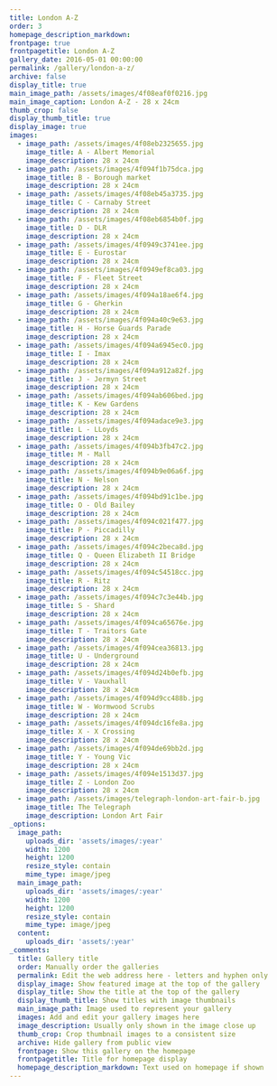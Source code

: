 ```yaml
---
title: London A-Z
order: 3
homepage_description_markdown:
frontpage: true
frontpagetitle: London A-Z
gallery_date: 2016-05-01 00:00:00
permalink: /gallery/london-a-z/
archive: false
display_title: true
main_image_path: /assets/images/4f08eaf0f0216.jpg
main_image_caption: London A-Z - 28 x 24cm
thumb_crop: false
display_thumb_title: true
display_image: true
images:
  - image_path: /assets/images/4f08eb2325655.jpg
    image_title: A - Albert Memorial
    image_description: 28 x 24cm
  - image_path: /assets/images/4f094f1b75dca.jpg
    image_title: B - Borough market
    image_description: 28 x 24cm
  - image_path: /assets/images/4f08eb45a3735.jpg
    image_title: C - Carnaby Street
    image_description: 28 x 24cm
  - image_path: /assets/images/4f08eb6854b0f.jpg
    image_title: D - DLR
    image_description: 28 x 24cm
  - image_path: /assets/images/4f0949c3741ee.jpg
    image_title: E - Eurostar
    image_description: 28 x 24cm
  - image_path: /assets/images/4f0949ef8ca03.jpg
    image_title: F - Fleet Street
    image_description: 28 x 24cm
  - image_path: /assets/images/4f094a18ae6f4.jpg
    image_title: G - Gherkin
    image_description: 28 x 24cm
  - image_path: /assets/images/4f094a40c9e63.jpg
    image_title: H - Horse Guards Parade
    image_description: 28 x 24cm
  - image_path: /assets/images/4f094a6945ec0.jpg
    image_title: I - Imax
    image_description: 28 x 24cm
  - image_path: /assets/images/4f094a912a82f.jpg
    image_title: J - Jermyn Street
    image_description: 28 x 24cm
  - image_path: /assets/images/4f094ab606bed.jpg
    image_title: K - Kew Gardens
    image_description: 28 x 24cm
  - image_path: /assets/images/4f094adace9e3.jpg
    image_title: L - LLoyds
    image_description: 28 x 24cm
  - image_path: /assets/images/4f094b3fb47c2.jpg
    image_title: M - Mall
    image_description: 28 x 24cm
  - image_path: /assets/images/4f094b9e06a6f.jpg
    image_title: N - Nelson
    image_description: 28 x 24cm
  - image_path: /assets/images/4f094bd91c1be.jpg
    image_title: O - Old Bailey
    image_description: 28 x 24cm
  - image_path: /assets/images/4f094c021f477.jpg
    image_title: P - Piccadilly
    image_description: 28 x 24cm
  - image_path: /assets/images/4f094c2beca8d.jpg
    image_title: Q - Queen Elizabeth II Bridge
    image_description: 28 x 24cm
  - image_path: /assets/images/4f094c54518cc.jpg
    image_title: R - Ritz
    image_description: 28 x 24cm
  - image_path: /assets/images/4f094c7c3e44b.jpg
    image_title: S - Shard
    image_description: 28 x 24cm
  - image_path: /assets/images/4f094ca65676e.jpg
    image_title: T - Traitors Gate
    image_description: 28 x 24cm
  - image_path: /assets/images/4f094cea36813.jpg
    image_title: U - Underground
    image_description: 28 x 24cm
  - image_path: /assets/images/4f094d24b0efb.jpg
    image_title: V - Vauxhall
    image_description: 28 x 24cm
  - image_path: /assets/images/4f094d9cc488b.jpg
    image_title: W - Wormwood Scrubs
    image_description: 28 x 24cm
  - image_path: /assets/images/4f094dc16fe8a.jpg
    image_title: X - X Crossing
    image_description: 28 x 24cm
  - image_path: /assets/images/4f094de69bb2d.jpg
    image_title: Y - Young Vic
    image_description: 28 x 24cm
  - image_path: /assets/images/4f094e1513d37.jpg
    image_title: Z - London Zoo
    image_description: 28 x 24cm
  - image_path: /assets/images/telegraph-london-art-fair-b.jpg
    image_title: The Telegraph
    image_description: London Art Fair
_options:
  image_path:
    uploads_dir: 'assets/images/:year'
    width: 1200
    height: 1200
    resize_style: contain
    mime_type: image/jpeg
  main_image_path:
    uploads_dir: 'assets/images/:year'
    width: 1200
    height: 1200
    resize_style: contain
    mime_type: image/jpeg
  content:
    uploads_dir: 'assets/:year'
_comments:
  title: Gallery title
  order: Manually order the galleries
  permalink: Edit the web address here - letters and hyphen only
  display_image: Show featured image at the top of the gallery
  display_title: Show the title at the top of the gallery
  display_thumb_title: Show titles with image thumbnails
  main_image_path: Image used to represent your gallery
  images: Add and edit your gallery images here
  image_description: Usually only shown in the image close up
  thumb_crop: Crop thumbnail images to a consistent size
  archive: Hide gallery from public view
  frontpage: Show this gallery on the homepage
  frontpagetitle: Title for homepage display
  homepage_description_markdown: Text used on homepage if shown
---
```


